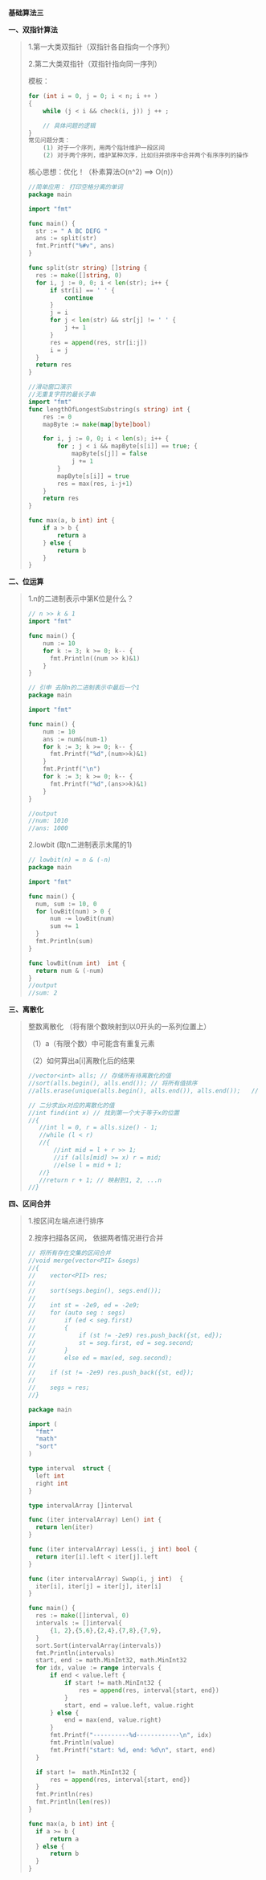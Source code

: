 **基础算法三**

**一、双指针算法**

> 1.第一大类双指针（双指针各自指向一个序列）
>
> 2.第二大类双指针（双指针指向同一序列）
>
> 模板：
>
> ```c
> for (int i = 0, j = 0; i < n; i ++ )
> {
>     while (j < i && check(i, j)) j ++ ;
> 
>     // 具体问题的逻辑
> }
> 常见问题分类：
>     (1) 对于一个序列，用两个指针维护一段区间
>     (2) 对于两个序列，维护某种次序，比如归并排序中合并两个有序序列的操作
> ```
>
> 核心思想：优化！（朴素算法O(n^2) ==> O(n)）
>
> ```go
> //简单应用： 打印空格分离的单词
> package main
> 
> import "fmt"
> 
> func main() {
> 	str := " A BC DEFG "
> 	ans := split(str)
> 	fmt.Printf("%#v", ans)
> }
> 
> func split(str string) []string {
> 	res := make([]string, 0)
> 	for i, j := 0, 0; i < len(str); i++ {
> 		if str[i] == ' ' {
> 			continue
> 		}
> 		j = i
> 		for j < len(str) && str[j] != ' ' {
> 			j += 1
> 		}
> 		res = append(res, str[i:j])
> 		i = j
> 	}
> 	return res
> }
> 
> //滑动窗口演示
> //无重复字符的最长子串
> import "fmt"
> func lengthOfLongestSubstring(s string) int {
>     res := 0
>     mapByte := make(map[byte]bool)
> 
>     for i, j := 0, 0; i < len(s); i++ {
>         for ; j < i && mapByte[s[i]] == true; {
>             mapByte[s[j]] = false
>             j += 1
>         }
>         mapByte[s[i]] = true
>         res = max(res, i-j+1)
>     }
>     return res
> }
> 
> func max(a, b int) int {
>     if a > b {
>         return a
>     } else {
>         return b
>     }
> }
> ```
> 

**二、位运算**

> 1.n的二进制表示中第K位是什么？
>
> ```go
> // n >> k & 1
> import "fmt"
> 
> func main() {
> 	  num := 10
> 	  for k := 3; k >= 0; k-- {
> 	  	fmt.Println((num >> k)&1)
> 	  }
> }
> 
> // 引申 去除n的二进制表示中最后一个1
> package main
> 
> import "fmt"
> 
> func main() {
> 	  num := 10
> 	  ans := num&(num-1)
> 	  for k := 3; k >= 0; k-- {
> 	  	fmt.Printf("%d",(num>>k)&1)
> 	  }
> 	  fmt.Printf("\n")
> 	  for k := 3; k >= 0; k-- {
> 		fmt.Printf("%d",(ans>>k)&1)
> 	  }
> }
> 
> //output
> //num: 1010
> //ans: 1000
> ```
>
> 2.lowbit (取n二进制表示末尾的1)
>
> ```go
> // lowbit(n) = n & (-n)
> package main
> 
> import "fmt"
> 
> func main() {
> 	num, sum := 10, 0
> 	for lowBit(num) > 0 {
> 		num -= lowBit(num)
> 		sum += 1
> 	}
> 	fmt.Println(sum)
> }
> 
> func lowBit(num int)  int {
> 	return num & (-num)
> }
> //output
> //sum: 2
> ```

**三、离散化**

>整数离散化 （将有限个数映射到以0开头的一系列位置上）
>
>（1）a（有限个数）中可能含有重复元素
>
>（2）如何算出a[i]离散化后的结果
>
>```go
>//vector<int> alls; // 存储所有待离散化的值
>//sort(alls.begin(), alls.end()); // 将所有值排序
>//alls.erase(unique(alls.begin(), alls.end()), alls.end());   // 去掉重复元素
>
>// 二分求出x对应的离散化的值
>//int find(int x) // 找到第一个大于等于x的位置
>//{
>    //int l = 0, r = alls.size() - 1;
>    //while (l < r)
>    //{
>        //int mid = l + r >> 1;
>        //if (alls[mid] >= x) r = mid;
>        //else l = mid + 1;
>    //}
>    //return r + 1; // 映射到1, 2, ...n
>//}
>```

**四、区间合并**

> 1.按区间左端点进行排序
>
> 2.按序扫描各区间， 依据两者情况进行合并
>
>  
>
> ```go
> // 将所有存在交集的区间合并
> //void merge(vector<PII> &segs)
> //{
> //    vector<PII> res;
> //
> //    sort(segs.begin(), segs.end());
> //
> //    int st = -2e9, ed = -2e9;
> //    for (auto seg : segs)
> //        if (ed < seg.first)
> //        {
> //            if (st != -2e9) res.push_back({st, ed});
> //            st = seg.first, ed = seg.second;
> //        }
> //        else ed = max(ed, seg.second);
> //
> //    if (st != -2e9) res.push_back({st, ed});
> //
> //    segs = res;
> //}
> 
> package main
> 
> import (
> 	"fmt"
> 	"math"
> 	"sort"
> )
> 
> type interval  struct {
> 	left int
> 	right int
> }
> 
> type intervalArray []interval
> 
> func (iter intervalArray) Len() int {
> 	return len(iter)
> }
> 
> func (iter intervalArray) Less(i, j int) bool {
> 	return iter[i].left < iter[j].left
> }
> 
> func (iter intervalArray) Swap(i, j int)  {
> 	iter[i], iter[j] = iter[j], iter[i]
> }
> 
> func main() {
> 	res := make([]interval, 0)
> 	intervals := []interval{
> 		{1, 2},{5,6},{2,4},{7,8},{7,9},
> 	}
> 	sort.Sort(intervalArray(intervals))
> 	fmt.Println(intervals)
> 	start, end := math.MinInt32, math.MinInt32
> 	for idx, value := range intervals {
> 		if end < value.left {
> 			if start != math.MinInt32 {
> 				res = append(res, interval{start, end})
> 			}
> 			start, end = value.left, value.right
> 		} else {
> 			end = max(end, value.right)
> 		}
> 		fmt.Printf("----------%d------------\n", idx)
> 		fmt.Println(value)
> 		fmt.Printf("start: %d, end: %d\n", start, end)
> 	}
> 
> 	if start !=  math.MinInt32 {
> 		res = append(res, interval{start, end})
> 	}
> 	fmt.Println(res)
> 	fmt.Println(len(res))
> }
> 
> func max(a, b int) int {
> 	if a >= b {
> 		return a
> 	} else {
> 		return b
> 	}
> }
> ```
>
> 
